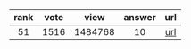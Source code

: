 
| rank | vote | view | answer | url |
|:-:|:-:|:-:|:-:|:-:|
|51|1516|1484768|10| [url](http://stackoverflow.com/questions/6996603/delete-a-file-or-folder) |
